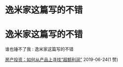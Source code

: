 # 逸米家这篇写的不错

# 逸米家这篇写的不错

谁也锤不了我 : 逸米家这篇写的不错

[房产投资：如何从产品上寻找](https://mp.weixin.qq.com/s/q7U1rM8_nd51FDlt6_DEJQ)[“](https://mp.weixin.qq.com/s/q7U1rM8_nd51FDlt6_DEJQ)[超额利润](https://mp.weixin.qq.com/s/q7U1rM8_nd51FDlt6_DEJQ)[”](https://mp.weixin.qq.com/s/q7U1rM8_nd51FDlt6_DEJQ) 2019-06-24(1 赞)